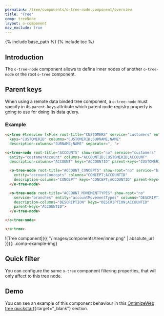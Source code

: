 ```yaml
---
permalink: /tree/components/o-tree-node.component/overview
title: "Tree"
comp: treeNode
layout: o-component
nav_exclude: true
---
```

{% include base_path %}
{% include toc %}

## Introduction
The `o-tree-node` component allows to define inner nodes of another `o-tree-node` or the root `o-tree` component.

## Parent keys
When using a remote data binded tree component, a `o-tree-node` must specify in its `parent-keys` attribute which parent node registry property is going to use for doing its data query.

<h3 class="grey-color">Example</h3>

```html
<o-tree #treeview fxFlex root-title="CUSTOMERS" service="customers" entity="customer"
  keys="CUSTOMERID" columns="CUSTOMERID;SURNAME;NAME"
  description-columns="SURNAME;NAME" separator=", ">

<o-tree-node root-title="ACCOUNTS" show-root="no" service="customers"
  entity="customerAccount" columns="ACCOUNTID;CUSTOMERID;ACCOUNT"
  description-columns="ACCOUNT" keys="ACCOUNTID" parent-keys="CUSTOMERID">

  <o-tree-node root-title="ACCOUNT_CONCEPTS" show-root="no" service="branches"
    entity="accountConcepts" columns="CONCEPT;ACCOUNTID"
    description-columns="CONCEPT" keys="CONCEPT;ACCOUNTID" parent-keys="ACCOUNTID">
  </o-tree-node>

  <o-tree-node root-title="ACCOUNT_MOVEMENTTYPES" show-root="no"
    service="branches" entity="accountMovementTypes" columns="DESCRIPTION;ACCOUNTID"
    description-columns="DESCRIPTION" keys="DESCRIPTION;ACCOUNTID"
    parent-keys="ACCOUNTID">
  </o-tree-node>

</o-tree-node>

</o-tree>
```

![Tree component]({{ "/images/components/tree/inner.png" | absolute_url }}){: .comp-example-img}

## Quick filter

You can configure the same `o-tree` component filtering properties, that will only affect to this tree node.

## Demo

You can see an example of this component behaviour in this [OntimizeWeb tree quickstart](https://try.imatia.com/ontimizeweb/tree/main/nodes){:target="_blank"} section.

